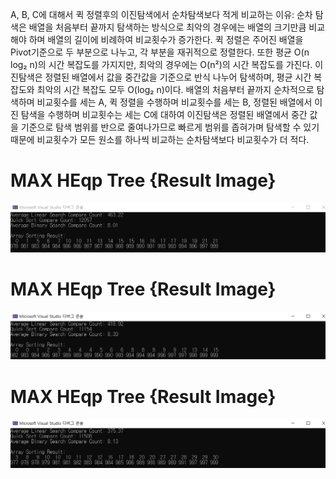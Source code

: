  A, B, C에 대해서 퀵 정렬후의 이진탐색에서 순차탐색보다 적게 비교하는 이유:
 순차 탐색은 배열을 처음부터 끝까지 탐색하는 방식으로 최악의 경우에는 배열의 크기만큼 비교해야 하며 배열의 길이에 비례하여 비교횟수가 증가한다. 퀵 정렬은 주어진 배열을 Pivot기준으로 두 부분으로 나누고, 각 부분을 재귀적으로 정렬한다. 또한 평균 O(n log₂ n)의 시간 복잡도를 가지지만, 최악의 경우에는 O(n²)의 시간 복잡도를 가진다. 이진탐색은 정렬된 배열에서 값을 중간값을 기준으로 반식 나누어 탐색하며, 평균 시간 복잡도와 최악의 시간 복잡도 모두 O(log₂ n)이다. 
 배열의 처음부터 끝까지 순차적으로 탐색하며 비교횟수를 세는 A, 퀵 정렬을 수행하며 비교횟수를 세는 B, 정렬된 배열에서 이진 탐색을 수행하며 비교횟수는 세는 C에 대하여 이진탐색은 정렬된 배열에서 중간 값을 기준으로 탐색 범위를 반으로 줄여나가므로 빠르게 범위를 좁혀가며 탐색할 수 있기 때문에 비교횟수가 모든 원소를 하나씩 비교하는 순차탐색보다 비교횟수가 더 적다.


# MAX HEqp Tree {Result Image}
![.](./15-compareSearches(1).png)

# MAX HEqp Tree {Result Image}
![.](./15-compareSearches(2).png)

# MAX HEqp Tree {Result Image}
![.](./15-compareSearches(3).png)
